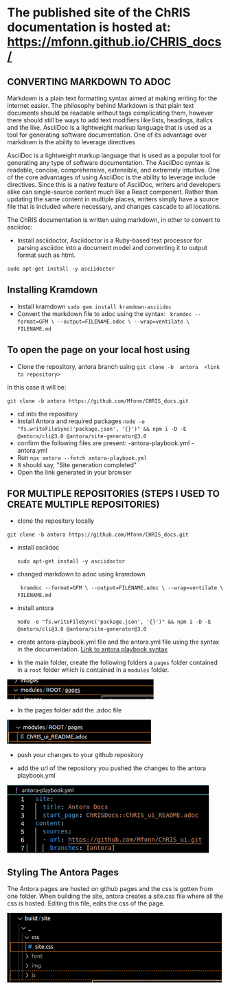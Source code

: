 # The published site of the ChRIS documentation is hosted at: https://mfonn.github.io/CHRIS_docs/

## CONVERTING MARKDOWN TO ADOC

Markdown is a plain text formatting syntax aimed at making writing for the internet easier. The philosophy behind Markdown is that plain text documents should be readable without tags complicating them, however there should still be ways to add text modifiers like lists, headings, italics and the like.
AsciiDoc is a lightweight markup language that is used as a tool for generating software documentation. One of its advantage over markdown is the ability to leverage directives 



AsciiDoc is a lightweight markup language that is used as a popular tool for generating any type of software documentation. The AsciiDoc syntax is readable, concise, comprehensive, extensible, and extremely intuitive. One of the core advantages of using AsciiDoc is the ability to leverage include directives. Since this is a native feature of AsciiDoc, writers and developers alike can single-source content much like a React component. Rather than updating the same content in multiple places, writers simply have a source file that is included where necessary, and changes cascade to all locations.




The ChRIS documentation is written using markdown, in other to convert to asciidoc: 
  - Install asciidoctor, Asciidoctor is a Ruby-based text processor for parsing asciidoc into a document model and converting it to output format such as html. 
  
  `sudo apt-get install -y asciidoctor`

## Installing Kramdown
  - Install kramdown
  `sudo gem install kramdown-asciidoc`
  - Convert the markdown file to adoc using the syntax:
    ` kramdoc --format=GFM \
      --output=FILENAME.adoc \
      --wrap=ventilate \
      FILENAME.md`
      
      
  ## To open the page on your local host using
  - Clone the repository, antora branch using 
  `git clone -b  antora  <link to repository>` 
  
  In this case it will be:
  
  `git clone -b antora https://github.com/Mfonn/CHRIS_docs.git`
  
  - cd into the repository
  - Install Antora and required packages 
      `node -e "fs.writeFileSync('package.json', '{}')" && npm i -D -E @antora/cli@3.0 @antora/site-generator@3.0`
  - confirm the following files are present: 
      -antora-playbook.yml
      -antora.yml
  - Run `npx antora --fetch antora-playbook.yml`
  - It should say, "Site generation completed" 
  - Open the link generated in your browser



## FOR MULTIPLE REPOSITORIES (STEPS I USED TO CREATE MULTIPLE REPOSITORIES)
- clone the repository locally

 `git clone -b antora https://github.com/Mfonn/CHRIS_docs.git`
 
 
- install asciidoc

  `sudo apt-get install -y asciidoctor`

- changed markdown to adoc using kramdown

   ` kramdoc --format=GFM \
      --output=FILENAME.adoc \
      --wrap=ventilate \
      FILENAME.md`
      

- install antora

  `node -e "fs.writeFileSync('package.json', '{}')" && npm i -D -E @antora/cli@3.0 @antora/site-generator@3.0`
  
- create antora-playbook.yml file and the antora.yml file using the syntax in the documentation. [Link to antora playbook syntax](https://docs.antora.org/antora/latest/playbook/set-up-playbook/)

- In the main folder, create the following folders a `pages` folder contained in a `root` folder which is contained in a `modules` folder.

![Image of folder syntax](antora.png)

- In the pages folder add the .adoc file 

![Location of .adoc file](antora2.png "Location of .adoc file")

- push your changes to your github repository

- add the url of the repository you pushed the changes to the antora playbook.yml

![syntax of url link](antora_url.png "syntax of url")



## Styling The Antora Pages

The Antora pages are hosted on github pages and the css is gotten from one folder. When building the site, antora creates a site.css file where all the css is hosted. Editing this file, edits the css of the page. 

![syntax of build file](antora_build.png "syntax of build file")
